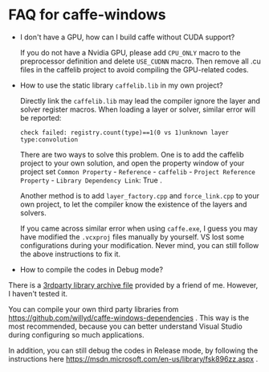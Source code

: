 FAQ for caffe-windows
================

 - I don't have a GPU, how can I build caffe without CUDA support?
 
   If you do not have a Nvidia GPU, please add `CPU_ONLY` macro to the preprocessor definition and delete `USE_CUDNN` macro.
   Then remove all .cu files in the caffelib project to avoid compiling the GPU-related codes.
   
 - How to use the static library `caffelib.lib` in my own project?
 
   Directly link the `caffelib.lib` may lead the compiler ignore the layer and solver register macros. When loading a layer or solver,
   similar error will be reported:
   ```
   check failed: registry.count(type)==1(0 vs 1)unknown layer type:convolution
   ```
   There are two ways to solve this problem. One is to add the caffelib project to your own solution, and open the property window of
   your project set
   `Common Property` - `Reference` - `caffelib` - `Project Reference Property` - `Library Dependency Link`: True .
   
   Another method is to add `layer_factory.cpp` and `force_link.cpp` to your own project, to let the compiler know the existence of
   the layers and solvers.
   
   If you came across similar error when using `caffe.exe`, I guess you may have modified the `.vcxproj` files manually by yourself. VS lost some configurations during your modification. Never mind, you can still follow the above instructions to fix it.
   
 - How to compile the codes in Debug mode?
   
  There is a [3rdparty library archive file](http://pan.baidu.com/s/1qW88MTY) provided by a friend of me. However, I haven't tested it.

  You can compile your own third party libraries from https://github.com/willyd/caffe-windows-dependencies . This way is the most recommended, because you can better understand Visual Studio during configuring so much applications.
  
  In addition, you can still debug the codes in Release mode, by following the instructions here https://msdn.microsoft.com/en-us/library/fsk896zz.aspx .
